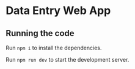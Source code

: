 
  # Data Entry Web App

  ## Running the code

  Run `npm i` to install the dependencies.

  Run `npm run dev` to start the development server.
  
